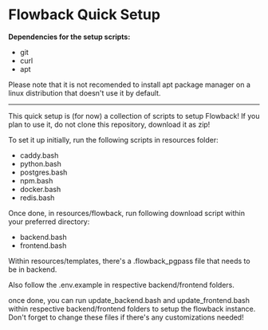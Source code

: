 # Flowback Quick Setup

**Dependencies for the setup scripts:**
* git
* curl
* apt

Please note that it is not recomended to install apt package manager on a linux distribution that doesn't use it by default.
<br />
____________________________________________________________________________________________________________________________
This quick setup is (for now) a collection of scripts to setup Flowback!
If you plan to use it, do not clone this repository, download it as zip!

To set it up initially, run the following scripts in resources folder:
* caddy.bash
* python.bash
* postgres.bash
* npm.bash
* docker.bash
* redis.bash

Once done, in resources/flowback, run following download script within your preferred directory:
* backend.bash
* frontend.bash

Within resources/templates, there's a .flowback_pgpass file that needs to be in backend.

Also follow the .env.example in respective backend/frontend folders.

once done, you can run update_backend.bash and update_frontend.bash within respective backend/frontend folders to setup
the flowback instance. Don't forget to change these files if there's any customizations needed!
